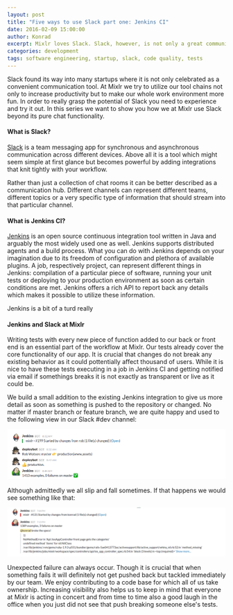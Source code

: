 ```yaml
---
layout: post
title: "Five ways to use Slack part one: Jenkins CI"
date: 2016-02-09 15:00:00
author: Konrad
excerpt: Mixlr loves Slack. Slack, however, is not only a great communication tool but a real productivity booster. In this series we want to show you how we utilize Slack to create a vibrant and informative workspace.
categories: development
tags: software engineering, startup, slack, code quality, tests
---
```


Slack found its way into many startups where it is not only celebrated as a convenient communication tool. At Mixlr we try to utilize our tool chains not only to increase productivity but to make our whole work environment more fun. In order to really grasp the potential of Slack you need to experience and try it out. In this series we want to show you how we at Mixlr use Slack beyond its pure chat functionality.

#### What is Slack?

[Slack](http://slack.com/) is a team messaging app for synchronous and asynchronous communication across different devices. Above all it is a tool which might seem simple at first glance but becomes powerful by adding integrations that knit tightly with your workflow.

Rather than just a collection of chat rooms it can be better described as a communication hub. Different channels can represent different teams, different topics or a very specific type of information that should stream into that particular channel.

#### What is Jenkins CI?

[Jenkins](https://jenkins-ci.org/) is an open source continuous integration tool written in Java and arguably the most widely used one as well. Jenkins supports distributed agents and a build process. What you can do with Jenkins depends on your imagination due to its freedom of configuration and plethora of available plugins. A job, respectively project, can represent different things in Jenkins: compilation of a particular piece of software, running your unit tests or deploying to your production environment as soon as certain conditions are met. Jenkins offers a rich API to report back any details which makes it possible to utilize these information.

Jenkins is a bit of a turd really

#### Jenkins and Slack at Mixlr

Writing tests with every new piece of function added to our back or front end is an essential part of the workflow at Mixlr. Our tests already cover the core functionality of our app. It is crucial that changes do not break any existing behavior as it could pottentially affect thousand of users. While it is nice to have these tests executing in a job in Jenkins CI and getting notified via email if somethings breaks it is not exactly as transparent or live as it could be.

We build a small addition to the existing Jenkins integration to give us more detail as soon as something is pushed to the repository or changed. No matter if master branch or feature branch, we are quite happy and used to the following view in our Slack #dev channel:

![All tests are passing and Jenkins post that into Slack](/images/jenkins-passing.png)

Although admittedly we all slip and fall sometimes. If that happens we would see something like that:

![Tests got broken and Jenkins post that into Slack mentioning the culprit](/images/jenkins-failing.png)

Unexpected failure can always occur. Though it is crucial that when something fails it will definitely not get pushed back but tackled immediately by our team. We enjoy contributing to a code base for which all of us take ownership. Increasing visibility also helps us to keep in mind that everyone at Mixlr is acting in concert and from time to time also a good laugh in the office when you just did not see that push breaking someone else's tests.
